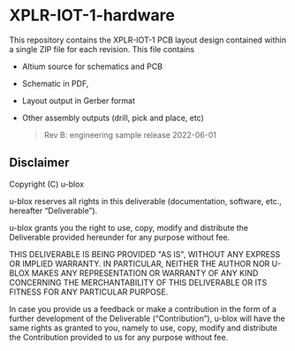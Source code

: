 # XPLR-IOT-1-hardware
This repository contains the XPLR-IOT-1 PCB layout design contained within a
single ZIP file for each revision. This file contains
* Altium source for schematics and PCB
* Schematic in PDF,
* Layout output in Gerber format
* Other assembly outputs (drill, pick and place, etc)

    > Rev B: engineering sample release 2022-06-01

## Disclaimer
Copyright (C) u-blox 

u-blox reserves all rights in this deliverable (documentation, software, etc.,
hereafter “Deliverable”). 

u-blox grants you the right to use, copy, modify and distribute the
Deliverable provided hereunder for any purpose without fee.

THIS DELIVERABLE IS BEING PROVIDED "AS IS", WITHOUT ANY EXPRESS OR IMPLIED
WARRANTY. IN PARTICULAR, NEITHER THE AUTHOR NOR U-BLOX MAKES ANY
REPRESENTATION OR WARRANTY OF ANY KIND CONCERNING THE MERCHANTABILITY OF THIS
DELIVERABLE OR ITS FITNESS FOR ANY PARTICULAR PURPOSE.

In case you provide us a feedback or make a contribution in the form of a
further development of the Deliverable (“Contribution”), u-blox will have the
same rights as granted to you, namely to use, copy, modify and distribute the
Contribution provided to us for any purpose without fee.
